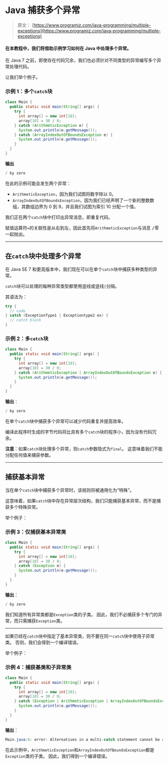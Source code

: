 # Java 捕获多个异常

> 原文： [https://www.programiz.com/java-programming/multiple-exceptions](https://www.programiz.com/java-programming/multiple-exceptions)

#### 在本教程中，我们将借助示例学习如何在 Java 中处理多个异常。

在 Java 7 之前，即使存在代码冗余，我们也必须针对不同类型的异常编写多个异常处理代码。

让我们举个例子。

### 示例 1：多个`catch`块

```java
class Main {
  public static void main(String[] args) {
    try {
      int array[] = new int[10];
      array[10] = 30 / 0;
    } catch (ArithmeticException e) {
      System.out.println(e.getMessage());
    } catch (ArrayIndexOutOfBoundsException e) {
      System.out.println(e.getMessage());
    } 
  }
} 
```

**输出**

```java
/ by zero 
```

在此的示例可能会发生两个异常：

*   `ArithmeticException`，因为我们试图将数字除以 0。
*   `ArrayIndexOutOfBoundsException`，因为我们已经声明了一个新的整数数组，其数组边界为 0 到 9，并且我们试图为索引 10 分配一个值。

我们正在两个`catch`块中打印出异常消息，即重复代码。

赋值运算符`=`的关联性是从右到左，因此首先将`ArithmeticException`与消息 <samp>/零一起抛出</samp>。

* * *

## 在`catch`块中处理多个异常

在 Java SE 7 和更高版本中，我们现在可以在单个`catch`块中捕获多种类型的异常。

`catch`块可以处理的每种异常类型都使用竖线或竖线`|`分隔。

其语法为：

```java
try {
  // code
} catch (ExceptionType1 | Exceptiontype2 ex) { 
  // catch block
} 
```

### 示例 2：多`catch`块

```java
class Main {
  public static void main(String[] args) {
    try {
      int array[] = new int[10];
      array[10] = 30 / 0;
    } catch (ArithmeticException | ArrayIndexOutOfBoundsException e) {
      System.out.println(e.getMessage());
    }
  }
} 
```

**输出**：

```java
/ by zero 
```

在单个`catch`块中捕获多个异常可以减少代码重复并提高效率。

编译此程序时生成的字节代码将比具有多个`catch`块的程序小，因为没有代码冗余。

**注意**：如果`catch`块处理多个异常，则`catch`参数隐式为`final`。 这意味着我们不能分配任何值来捕获参数。

* * *

## 捕获基本异常

当在单个`catch`块中捕获多个异常时，该规则将被通用化为“特殊”。

这意味着，如果`catch`块中存在异常层次结构，我们只能捕获基本异常，而不是捕获多个特殊异常。

举个例子：

### 示例 3：仅捕获基本异常类

```java
class Main {
  public static void main(String[] args) {
    try {
      int array[] = new int[10];
      array[10] = 30 / 0;
    } catch (Exception e) {
      System.out.println(e.getMessage());
    }
  }
} 
```

**输出**：

```java
/ by zero 
```

我们知道所有异常类都是`Exception`类的子类。 因此，我们不必捕获多个专门的异常，而只需捕获`Exception`类。

* * *

如果已经在`catch`块中指定了基本异常类，则不要在同一`catch`块中使用子异常类。 否则，我们会得到一个编译错误。

举个例子：

### 示例 4：捕获基类和子异常类

```java
class Main {
  public static void main(String[] args) {
    try {
      int array[] = new int[10];
      array[10] = 30 / 0;
    } catch (Exception | ArithmeticException | ArrayIndexOutOfBoundsException e) {
      System.out.println(e.getMessage());
    }
  }
} 
```

**输出**：

```java
Main.java:6: error: Alternatives in a multi-catch statement cannot be related by subclassing 
```

在此示例中，`ArithmeticException`和`ArrayIndexOutOfBoundsException`都是`Exception`类的子类。 因此，我们得到一个编译错误。
